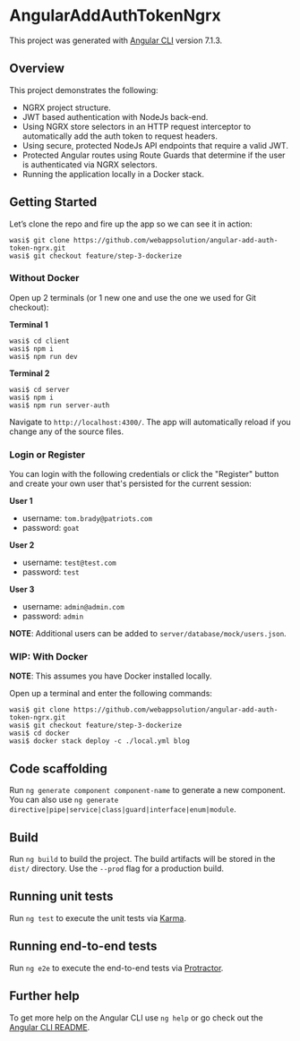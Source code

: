 # AngularAddAuthTokenNgrx

This project was generated with [Angular CLI](https://github.com/angular/angular-cli) version 7.1.3.

## Overview

This project demonstrates the following:
 
* NGRX project structure.
* JWT based authentication with NodeJs back-end.
* Using NGRX store selectors in an HTTP request interceptor to automatically add the auth token to request headers.
* Using secure, protected NodeJs API endpoints that require a valid JWT.
* Protected Angular routes using Route Guards that determine if the user is authenticated via NGRX selectors.
* Running the application locally in a Docker stack. 

## Getting Started

Let’s clone the repo and fire up the app so we can see it in action:

```
wasi$ git clone https://github.com/webappsolution/angular-add-auth-token-ngrx.git
wasi$ git checkout feature/step-3-dockerize
```

### Without Docker

Open up 2 terminals (or 1 new one and use the one we used for Git checkout): 

**Terminal 1**

```
wasi$ cd client
wasi$ npm i
wasi$ npm run dev
```

**Terminal 2**

```
wasi$ cd server
wasi$ npm i
wasi$ npm run server-auth
```

Navigate to `http://localhost:4300/`. The app will automatically reload if you change any of the source files.

### Login or Register

You can login with the following credentials or click the "Register" button and create your own user that's persisted for the 
current session:

**User 1**

* username: `tom.brady@patriots.com`
* password: `goat`

**User 2**

* username: `test@test.com`
* password: `test`

**User 3**

* username: `admin@admin.com`
* password: `admin`

**NOTE**: Additional users can be added to `server/database/mock/users.json`.

### WIP: With Docker

**NOTE**: This assumes you have Docker installed locally.

Open up a terminal and enter the following commands: 

```
wasi$ git clone https://github.com/webappsolution/angular-add-auth-token-ngrx.git
wasi$ git checkout feature/step-3-dockerize
wasi$ cd docker
wasi$ docker stack deploy -c ./local.yml blog
```

## Code scaffolding

Run `ng generate component component-name` to generate a new component. You can also use `ng generate directive|pipe|service|class|guard|interface|enum|module`.

## Build

Run `ng build` to build the project. The build artifacts will be stored in the `dist/` directory. Use the `--prod` flag for a production build.

## Running unit tests

Run `ng test` to execute the unit tests via [Karma](https://karma-runner.github.io).

## Running end-to-end tests

Run `ng e2e` to execute the end-to-end tests via [Protractor](http://www.protractortest.org/).

## Further help

To get more help on the Angular CLI use `ng help` or go check out the [Angular CLI README](https://github.com/angular/angular-cli/blob/master/README.md).
